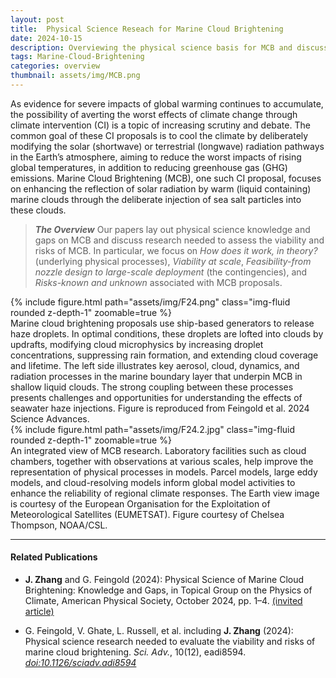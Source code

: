 ```yaml
---
layout: post
title:  Physical Science Reseach for Marine Cloud Brightening
date: 2024-10-15
description: Overviewing the physical science basis for MCB and discussing the knowledge and gaps in MCB viability and the risks associated with it.
tags: Marine-Cloud-Brightening 
categories: overview
thumbnail: assets/img/MCB.png
---
```


As evidence for severe impacts of global warming continues to accumulate, the possibility of averting the worst effects of climate change through climate intervention (CI) is a topic of increasing scrutiny and debate. The common goal of these CI proposals is to cool the climate by deliberately modifying the solar (shortwave) or terrestrial (longwave) radiation pathways in the Earth’s atmosphere, aiming to reduce the worst impacts of rising global temperatures, in addition to reducing greenhouse gas (GHG) emissions. Marine Cloud Brightening (MCB), one such CI proposal, focuses on enhancing the reflection of solar radiation by warm (liquid containing) marine clouds through the deliberate injection of sea salt particles into these clouds.

> **_The Overview_**
Our papers lay out physical science knowledge and gaps on MCB and discuss research needed to assess the viability and risks of MCB. In particular, we focus on _How does it work, in theory?_ (underlying physical processes), _Viability at scale_, _Feasibility-from nozzle design to large-scale deployment_ (the contingencies), and _Risks-known and unknown_ associated with MCB proposals.


<div class="row mt-3">
    <div class="col-sm mt-3 mt-md-0">
        {% include figure.html path="assets/img/F24.png" class="img-fluid rounded z-depth-1" zoomable=true %}
    </div>
</div>
<div class="caption">
    Marine cloud brightening proposals use ship-based generators to release haze droplets. In optimal conditions, these droplets are lofted into clouds by updrafts, modifying cloud microphysics by increasing droplet concentrations, suppressing rain formation, and extending cloud coverage and lifetime. The left side illustrates key aerosol, cloud, dynamics, and radiation processes in the marine boundary layer that underpin MCB in shallow liquid clouds. The strong coupling between these processes presents challenges and opportunities for understanding the effects of seawater haze injections. Figure is reproduced from Feingold et al. 2024 Science Advances.
</div>
<div class="row mt-3">
    <div class="col-sm mt-3 mt-md-0">
        {% include figure.html path="assets/img/F24.2.jpg" class="img-fluid rounded z-depth-1" zoomable=true %}
    </div>
</div>
<div class="caption">
    An integrated view of MCB research. Laboratory facilities such as cloud chambers, together with observations at various scales, help improve the representation of physical processes in models. Parcel models, large eddy models, and cloud-resolving models inform global model activities to enhance the reliability of regional climate responses. The Earth view image is courtesy of the European Organisation for the Exploitation of Meteorological Satellites (EUMETSAT). Figure courtesy of Chelsea Thompson, NOAA/CSL.
</div>
<hr>

#### Related Publications
- **J. Zhang** and G. Feingold (2024): Physical Science of Marine Cloud Brightening: Knowledge and Gaps, in Topical Group on the Physics of Climate, American Physical Society, October 2024, pp. 1–4. [(invited article)](https://engage.aps.org/gpc/resources/newsletters)

- G. Feingold, V. Ghate, L. Russell, et al. including **J. Zhang** (2024): Physical science research needed to evaluate the viability and risks of marine cloud brightening. _Sci. Adv._, 10(12), eadi8594. [*doi:10.1126/sciadv.adi8594*](https://doi.org/10.1126/sciadv.adi8594)


